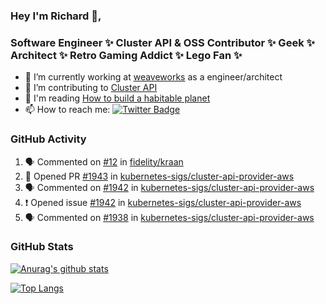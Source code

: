 ### Hey I'm Richard 👋, 

<h3 align="left">Software Engineer ✨ Cluster API & OSS Contributor ✨ Geek ✨ Architect ✨ Retro Gaming Addict ✨ Lego Fan ✨</h3>

- 🔭 I’m currently working at [weaveworks](https://github.com/weaveworks) as a engineer/architect
- 👯 I’m contributing to [Cluster API](https://github.com/kubernetes-sigs/cluster-api-provider-aws/pulls?q=is%3Aissue+is%3Apr+author%3Arichardcase+)
- 💬 I'm reading [How to build a habitable planet](https://www.amazon.co.uk/How-Build-Habitable-Planet-Humankind/dp/0691140065)
- 📫 How to reach me: [![Twitter Badge](https://img.shields.io/badge/-@fruit_case-00acee?style=flat&logo=Twitter&logoColor=white)](https://twitter.com/intent/follow?screen_name=fruit_case "Follow on Twitter")

### GitHub Activity 

<!--START_SECTION:activity-->
1. 🗣 Commented on [#12](https://github.com//fidelity/kraan/issues/12) in [fidelity/kraan](https://github.com//fidelity/kraan)
2. 💪 Opened PR [#1943](https://github.com//kubernetes-sigs/cluster-api-provider-aws/pull/1943) in [kubernetes-sigs/cluster-api-provider-aws](https://github.com//kubernetes-sigs/cluster-api-provider-aws)
3. 🗣 Commented on [#1942](https://github.com//kubernetes-sigs/cluster-api-provider-aws/issues/1942) in [kubernetes-sigs/cluster-api-provider-aws](https://github.com//kubernetes-sigs/cluster-api-provider-aws)
4. ❗️ Opened issue [#1942](https://github.com//kubernetes-sigs/cluster-api-provider-aws/issues/1942) in [kubernetes-sigs/cluster-api-provider-aws](https://github.com//kubernetes-sigs/cluster-api-provider-aws)
5. 🗣 Commented on [#1938](https://github.com//kubernetes-sigs/cluster-api-provider-aws/issues/1938) in [kubernetes-sigs/cluster-api-provider-aws](https://github.com//kubernetes-sigs/cluster-api-provider-aws)
<!--END_SECTION:activity-->

### GitHub Stats

[![Anurag's github stats](https://github-readme-stats.vercel.app/api?username=richardcase&count_private=true&show_icons=true)](https://github.com/anuraghazra/github-readme-stats)

[![Top Langs](https://github-readme-stats.vercel.app/api/top-langs/?username=richardcase&hide=html&layout=compact)](https://github.com/anuraghazra/github-readme-stats)
